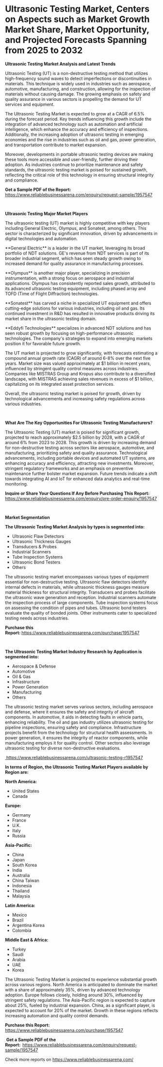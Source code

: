 <p><h1>Ultrasonic Testing Market, Centers on Aspects such as Market Growth Market Share, Market Opportunity, and Projected Forecasts Spanning from 2025 to 2032</h1></p><p><strong>Ultrasonic Testing Market Analysis and Latest Trends</strong></p>
<p><p>Ultrasonic Testing (UT) is a non-destructive testing method that utilizes high-frequency sound waves to detect imperfections or discontinuities in materials. This technique is widely used in industries such as aerospace, automotive, manufacturing, and construction, allowing for the inspection of materials without causing damage. The growing emphasis on safety and quality assurance in various sectors is propelling the demand for UT services and equipment.</p><p>The Ultrasonic Testing Market is expected to grow at a CAGR of 6.5% during the forecast period. Key trends influencing this growth include the integration of advanced technology such as automation and artificial intelligence, which enhance the accuracy and efficiency of inspections. Additionally, the increasing adoption of ultrasonic testing in emerging economies and the rise in industries such as oil and gas, power generation, and transportation contribute to market expansion.</p><p>Moreover, developments in portable ultrasonic testing devices are making these tools more accessible and user-friendly, further driving their adoption. As industries continue to prioritize maintenance and safety standards, the ultrasonic testing market is poised for sustained growth, reflecting the critical role of this technology in ensuring structural integrity and compliance.</p></p>
<p><strong>Get a Sample PDF of the Report:&nbsp;</strong> <a href="https://www.reliablebusinessarena.com/enquiry/request-sample/1957547?utm_campaign=2110&utm_medium=2&utm_source=Github&utm_content=ia&utm_term=15022025&utm_id=ultrasonic-testing">https://www.reliablebusinessarena.com/enquiry/request-sample/1957547</a></p>
<p>&nbsp;</p>
<p><strong>Ultrasonic Testing Major Market Players</strong></p>
<p><p>The ultrasonic testing (UT) market is highly competitive with key players including General Electric, Olympus, and Sonatest, among others. This sector is characterized by significant innovation, driven by advancements in digital technologies and automation.</p><p>**General Electric** is a leader in the UT market, leveraging its broad portfolio of NDT solutions. GE's revenue from NDT services is part of its broader industrial segment, which has seen steady growth owing to increased demand for quality assurance in manufacturing processes.</p><p>**Olympus** is another major player, specializing in precision instrumentation, with a strong focus on aerospace and industrial applications. Olympus has consistently reported sales growth, attributed to its advanced ultrasonic testing equipment, including phased array and TOFD (Time of Flight Diffraction) technologies.</p><p>**Sonatest** has carved a niche in specialized UT equipment and offers cutting-edge solutions for various industries, including oil and gas. Its continued investment in R&D has resulted in innovative products driving its market share in the ultrasonic testing domain.</p><p>**Eddyfi Technologies** specializes in advanced NDT solutions and has seen robust growth by focusing on high-performance ultrasonic technologies. The company's strategies to expand into emerging markets position it for favorable future growth.</p><p>The UT market is projected to grow significantly, with forecasts estimating a compound annual growth rate (CAGR) of around 6-8% over the next five years. Market size was valued approximately at $1 billion in recent years, influenced by stringent quality control measures across industries. Companies like MISTRAS Group and Kropus also contribute to a diversified landscape, with MISTRAS achieving sales revenues in excess of $1 billion, capitalizing on its integrated asset protection services. </p><p>Overall, the ultrasonic testing market is poised for growth, driven by technological advancements and increasing safety regulations across various industries.</p></p>
<p>&nbsp;</p>
<p><strong>What Are The Key Opportunities For Ultrasonic Testing Manufacturers?</strong></p>
<p><p>The Ultrasonic Testing (UT) market is poised for significant growth, projected to reach approximately $2.5 billion by 2028, with a CAGR of around 6% from 2023 to 2028. This growth is driven by increasing demand for non-destructive testing across sectors like aerospace, automotive, and manufacturing, prioritizing safety and quality assurance. Technological advancements, including portable devices and automated UT systems, are enhancing accuracy and efficiency, attracting new investments. Moreover, stringent regulatory frameworks and an emphasis on preventive maintenance further bolster market expansion. Future trends indicate a shift towards integrating AI and IoT for enhanced data analytics and real-time monitoring.</p></p>
<p><strong>Inquire or Share Your Questions If Any Before Purchasing This Report:</strong> <a href="https://www.reliablebusinessarena.com/enquiry/pre-order-enquiry/1957547?utm_campaign=2110&utm_medium=2&utm_source=Github&utm_content=ia&utm_term=15022025&utm_id=ultrasonic-testing">https://www.reliablebusinessarena.com/enquiry/pre-order-enquiry/1957547</a></p>
<p>&nbsp;</p>
<p><strong>Market Segmentation</strong></p>
<p><strong>The Ultrasonic Testing Market Analysis by types is segmented into:</strong></p>
<p><ul><li>Ultrasonic Flaw Detectors</li><li>Ultrasonic Thickness Gauges</li><li>Transducers & Probes</li><li>Industrial Scanners</li><li>Tube Inspection Systems</li><li>Ultrasonic Bond Testers</li><li>Others</li></ul></p>
<p><p>The ultrasonic testing market encompasses various types of equipment essential for non-destructive testing. Ultrasonic flaw detectors identify internal defects in materials, while ultrasonic thickness gauges measure material thickness for structural integrity. Transducers and probes facilitate the ultrasonic wave generation and reception. Industrial scanners automate the inspection process of large components. Tube inspection systems focus on assessing the condition of pipes and tubes. Ultrasonic bond testers evaluate the quality of bonded joints. Other instruments cater to specialized testing needs across industries.</p></p>
<p><strong>Purchase this Report:&nbsp;</strong><a href="https://www.reliablebusinessarena.com/purchase/1957547?utm_campaign=2110&utm_medium=2&utm_source=Github&utm_content=ia&utm_term=15022025&utm_id=ultrasonic-testing">https://www.reliablebusinessarena.com/purchase/1957547</a></p>
<p>&nbsp;</p>
<p><strong>The Ultrasonic Testing Market Industry Research by Application is segmented into:</strong></p>
<p><ul><li>Aerospace & Defense</li><li>Automotive</li><li>Oil & Gas</li><li>Infrastructure</li><li>Power Generation</li><li>Manufacturing</li><li>Others</li></ul></p>
<p><p>The ultrasonic testing market serves various sectors, including aerospace and defense, where it ensures the safety and integrity of aircraft components. In automotive, it aids in detecting faults in vehicle parts, enhancing reliability. The oil and gas industry utilizes ultrasonic testing for pipeline inspections, ensuring safety and compliance. Infrastructure projects benefit from the technology for structural health assessments. In power generation, it ensures the integrity of reactor components, while manufacturing employs it for quality control. Other sectors also leverage ultrasonic testing for diverse non-destructive evaluations.</p></p>
<p><a href="https://www.reliablebusinessarena.com/ultrasonic-testing-r1957547?utm_campaign=2110&utm_medium=2&utm_source=Github&utm_content=ia&utm_term=15022025&utm_id=ultrasonic-testing">&nbsp;https://www.reliablebusinessarena.com/ultrasonic-testing-r1957547</a></p>
<p><strong>In terms of Region, the Ultrasonic Testing Market Players available by Region are:</strong></p>
<p>
    <p> <strong> North America: </strong>
        <ul>
            <li>United States</li>
            <li>Canada</li>
        </ul>
        </p> 
    <p> <strong> Europe: </strong>
        <ul>
            <li>Germany</li>
            <li>France</li>
            <li>U.K.</li>
            <li>Italy</li>
            <li>Russia</li>
        </ul>
        </p> 
    <p> <strong> Asia-Pacific: </strong>
        <ul>
            <li>China</li>
            <li>Japan</li>
            <li>South Korea</li>
            <li>India</li>
            <li>Australia</li>
            <li>China Taiwan</li>
            <li>Indonesia</li>
            <li>Thailand</li>
            <li>Malaysia</li>
        </ul>
        </p> 
    <p> <strong> Latin America: </strong>
        <ul>
            <li>Mexico</li>
            <li>Brazil</li>
            <li>Argentina Korea</li>
            <li>Colombia</li>
        </ul>
        </p> 
    <p> <strong> Middle East & Africa: </strong>
        <ul>
            <li>Turkey</li>
            <li>Saudi</li>
            <li>Arabia</li>
            <li>UAE</li>
            <li>Korea</li>
        </ul>
    </p>
    </p>
<p><p>The Ultrasonic Testing Market is projected to experience substantial growth across various regions. North America is anticipated to dominate the market with a share of approximately 35%, driven by advanced technology adoption. Europe follows closely, holding around 30%, influenced by stringent safety regulations. The Asia-Pacific region is expected to capture about 25%, fueled by industrial expansion. China, as a significant player, is expected to account for 20% of the market. Growth in these regions reflects increasing automation and quality control demands.</p></p>
<p><strong>Purchase this Report: </strong><a href="https://www.reliablebusinessarena.com/purchase/1957547?utm_campaign=2110&utm_medium=2&utm_source=Github&utm_content=ia&utm_term=15022025&utm_id=ultrasonic-testing">https://www.reliablebusinessarena.com/purchase/1957547</a></p>
<p>&nbsp;<strong>Get a Sample PDF of the Report:&nbsp;&nbsp;</strong><a href="https://www.reliablebusinessarena.com/enquiry/request-sample/1957547?utm_campaign=2110&utm_medium=2&utm_source=Github&utm_content=ia&utm_term=15022025&utm_id=ultrasonic-testing">https://www.reliablebusinessarena.com/enquiry/request-sample/1957547</a></p>
<p><strong></strong></p>
<p>Check more reports on <a href="https://www.reliablebusinessarena.com/?utm_campaign=2110&utm_medium=2&utm_source=Github&utm_content=ia&utm_term=15022025&utm_id=ultrasonic-testing">https://www.reliablebusinessarena.com/</a></p>